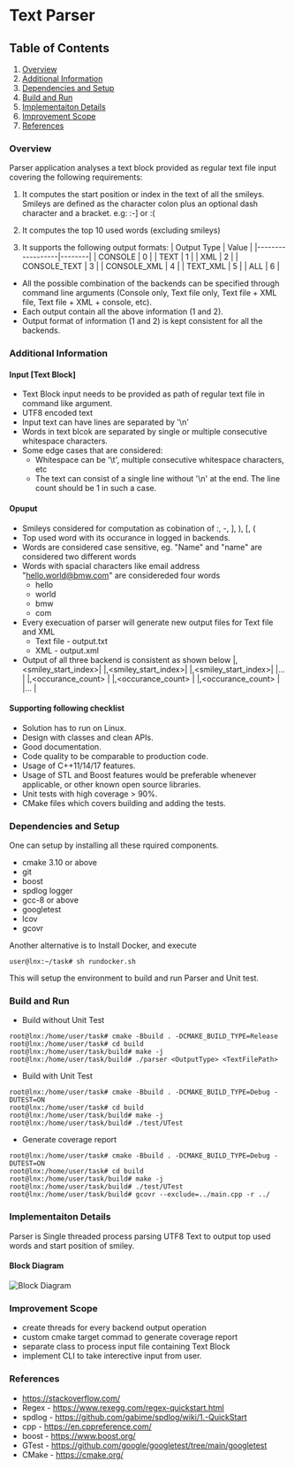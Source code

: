 # Text Parser
## Table of Contents
1. [Overview](#overview)
2. [Additional Information](#additional-information)
3. [Dependencies and Setup](#dependencies-and-setup)
4. [Build and Run](#build-and-run)
5. [Implementaiton Details](#implementaiton-details)
6. [Improvement Scope](#improvement-scope)
7. [References](#references)

### Overview

Parser application analyses a text block provided as regular text file input covering the following requirements:

1. It computes the start position or index in the text of all the smileys. Smileys are defined as the character colon plus an optional dash character and a bracket. e.g: :-] or :(

2. It computes the top 10 used words (excluding smileys)

3. It supports the following output formats:
    | Output Type      |  Value |
    |------------------|--------|
    |   CONSOLE        |    0   |
    |   TEXT           |    1   |
    |   XML            |    2   |
    |   CONSOLE_TEXT   |    3   |
    |   CONSOLE_XML    |    4   |
    |   TEXT_XML       |    5   |
    |   ALL            |    6   |

 * All the possible combination of the backends can be specified through command line arguments (Console only, Text file only, Text file + XML file, Text file + XML + console, etc). 
 * Each output contain all the above information (1 and 2).
 * Output format of information (1 and 2) is kept consistent for all the backends.

### Additional Information
#### Input [Text Block]
* Text Block input needs to be provided as path of regular text file in command like argument.
* UTF8 encoded text
* Input text can have lines are separated by '\n'
* Words in text blcok are separated by single or multiple consecutive whitespace characters.
* Some edge cases that are considered:
    - Whitespace can be '\t', multiple consecutive whitespace characters, etc
    - The text can consist of a single line without '\n' at the end. The line count should be 1 in such a case.

#### Opuput
* Smileys considered for computation as cobination of :, -, ], ), [, (
* Top used word with its occurance in logged in backends.
* Words are considered case sensitive, eg. "Name" and "name" are considered two different words
* Words with spacial characters like email address "hello.world@bmw.com" are considereded four words
    - hello
    - world
    - bmw
    - com
* Every execuation of parser will generate new output files for Text file and XML
    - Text file - output.txt
    - XML - output.xml
* Output of all three backend is consistent as shown below
    |<smiely>,<smiley_start_index>|
    |<smiely>,<smiley_start_index>|
    |<smiely>,<smiley_start_index>|
    |...                          |
    |<word>,<occurance_count>     |
    |<word>,<occurance_count>     |
    |<word>,<occurance_count>     |
    |...                          |

#### Supporting following checklist
* Solution has to run on Linux.
* Design with classes and clean APIs.
* Good documentation.
* Code quality to be comparable to production code.
* Usage of C++11/14/17 features.
* Usage of STL and Boost features would be preferable whenever applicable, or other known open source libraries.
* Unit tests with high coverage > 90%.
* CMake files which covers building and adding the tests.

### Dependencies and Setup
One can setup by installing all these rquired components.
* cmake 3.10 or above
* git
* boost
* spdlog logger
* gcc-8 or above
* googletest
* lcov
* gcovr

Another alternative is to Install Docker, and execute
```
user@lnx:~/task# sh rundocker.sh
```
This will setup the environment to build and run Parser and Unit test.

### Build and Run
* Build without Unit Test
```
root@lnx:/home/user/task# cmake -Bbuild . -DCMAKE_BUILD_TYPE=Release
root@lnx:/home/user/task# cd build
root@lnx:/home/user/task/build# make -j
root@lnx:/home/user/task/build# ./parser <OutputType> <TextFilePath>
```
* Build with Unit Test
```
root@lnx:/home/user/task# cmake -Bbuild . -DCMAKE_BUILD_TYPE=Debug -DUTEST=ON
root@lnx:/home/user/task# cd build
root@lnx:/home/user/task/build# make -j
root@lnx:/home/user/task/build# ./test/UTest
```
* Generate coverage report
```
root@lnx:/home/user/task# cmake -Bbuild . -DCMAKE_BUILD_TYPE=Debug -DUTEST=ON
root@lnx:/home/user/task# cd build
root@lnx:/home/user/task/build# make -j
root@lnx:/home/user/task/build# ./test/UTest
root@lnx:/home/user/task/build# gcovr --exclude=../main.cpp -r ../
```
### Implementaiton Details

Parser is Single threaded process parsing UTF8 Text to output top used words and start position of smiley.
#### Block Diagram
![Block Diagram](https://www.plantuml.com/plantuml/png/SoWkIImgAStDuKfCAYufIamkKKZEIImkLb3mz2yjAIWjuO9m4S0vFwyuFoSL8kkPMv23eI8ajQ84ZtH4RWuUMOYK6z0X-KMLM8qEI2mgJYtYIiqhpLN0q1XIMP3A1NMwWasDhYwcUr6amIRYa8Eu55CAA8FgIeVKl1HW4080)

### Improvement Scope
* create threads for every backend output operation
* custom cmake target commad to generate coverage report
* separate class to process input file containing Text Block
* implement CLI to take interective input from user.

### References
* https://stackoverflow.com/
* Regex - https://www.rexegg.com/regex-quickstart.html
* spdlog - https://github.com/gabime/spdlog/wiki/1.-QuickStart
* cpp - https://en.cppreference.com/
* boost - https://www.boost.org/
* GTest - https://github.com/google/googletest/tree/main/googletest
* CMake - https://cmake.org/
